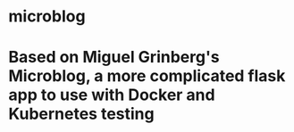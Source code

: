 # microblog
 
 # Based on Miguel Grinberg's Microblog, a more complicated flask app to use with Docker and Kubernetes testing
